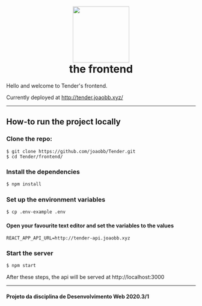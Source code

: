 <h1 align="center">
    <img alt="" src="https://github.com/joaobb/Tender/blob/master/projMisc/logo.png?raw=true" height="150px" />
    <br>the frontend</br>
</h1>

Hello and welcome to Tender's frontend.

Currently deployed at http://tender.joaobb.xyz/

---

## How-to run the project locally

### Clone the repo:

```
$ git clone https://github.com/joaobb/Tender.git
$ cd Tender/frontend/
```

### Install the dependencies

```sh
$ npm install
```

### Set up the environment variables

```sh
$ cp .env-example .env
```

#### Open your favourite text editor and set the variables to the values

```
REACT_APP_API_URL=http://tender-api.joaobb.xyz
```

### Start the server

```sh
$ npm start
```

After these steps, the api will be served at http://localhost:3000

---

#### Projeto da disciplina de Desenvolvimento Web 2020.3/1
